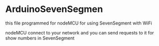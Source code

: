# ArduinoSevenSegmen
this file programmed for nodeMCU for using SevenSegment with WiFi

nodeMCU connect to your network and you can send requests to it for show numbers in SevenSegment
